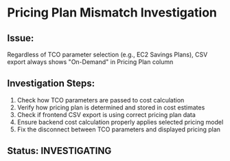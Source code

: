 # Pricing Plan Mismatch Investigation

## Issue:
Regardless of TCO parameter selection (e.g., EC2 Savings Plans), CSV export always shows "On-Demand" in Pricing Plan column

## Investigation Steps:
1. Check how TCO parameters are passed to cost calculation
2. Verify how pricing plan is determined and stored in cost estimates
3. Check if frontend CSV export is using correct pricing plan data
4. Ensure backend cost calculation properly applies selected pricing model
5. Fix the disconnect between TCO parameters and displayed pricing plan

## Status: INVESTIGATING
